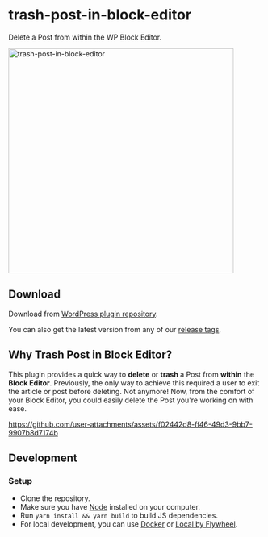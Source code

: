# trash-post-in-block-editor
Delete a Post from within the WP Block Editor.

<img width="446" alt="trash-post-in-block-editor" src="https://github.com/user-attachments/assets/909ee6cf-954a-4975-96d8-2210dd33e954">

## Download

Download from [WordPress plugin repository](https://wordpress.org/plugins/trash-post-in-block-editor/).

You can also get the latest version from any of our [release tags](https://github.com/badasswp/trash-post-in-block-editor/releases).

## Why Trash Post in Block Editor?

This plugin provides a quick way to __delete__ or __trash__ a Post from __within__ the __Block Editor__. Previously, the only way to achieve this required a user to exit the article or post before deleting. Not anymore! Now, from the comfort of your Block Editor, you could easily delete the Post you're working on with ease.

https://github.com/user-attachments/assets/f02442d8-ff46-49d3-9bb7-9907b8d7174b

## Development

### Setup

- Clone the repository.
- Make sure you have [Node](https://nodejs.org) installed on your computer.
- Run `yarn install && yarn build` to build JS dependencies.
- For local development, you can use [Docker](https://docs.docker.com/install/) or [Local by Flywheel](https://localwp.com/).

